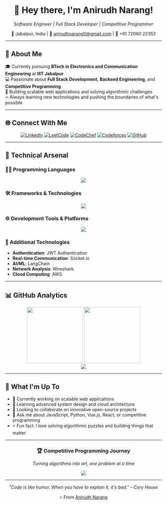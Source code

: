 <div align="center">

# 🚀 Hey there, I'm Anirudh Narang!

*Software Engineer | Full Stack Developer | Competitive Programmer*

📍 Jabalpur, India | 📧 anirudhnarang0@gmail.com | 📱 +91 72060 22352

</div>

---

## 🎯 About Me

🎓 Currently pursuing **BTech in Electronics and Communication Engineering** at **IIIT Jabalpur**  
💻 Passionate about **Full Stack Development**, **Backend Engineering**, and **Competitive Programming**  
🌟 Building scalable web applications and solving algorithmic challenges  
🔥 Always learning new technologies and pushing the boundaries of what's possible

---

## 🌐 Connect With Me

<div align="center">

[![LinkedIn](https://img.shields.io/badge/LinkedIn-0077B5?style=for-the-badge&logo=linkedin&logoColor=white)](https://www.linkedin.com/in/anirudh-narang-0530ab281/)
[![LeetCode](https://img.shields.io/badge/LeetCode-FFA116?style=for-the-badge&logo=LeetCode&logoColor=black)](https://leetcode.com/u/ANIRUDH578/)
[![CodeChef](https://img.shields.io/badge/CodeChef-5B4638?style=for-the-badge&logo=CodeChef&logoColor=white)](https://www.codechef.com/users/anirudhnarang0)
[![Codeforces](https://img.shields.io/badge/Codeforces-1F8ACB?style=for-the-badge&logo=codeforces&logoColor=white)](https://codeforces.com/profile/Fgdg45)
[![GitHub](https://img.shields.io/badge/GitHub-100000?style=for-the-badge&logo=github&logoColor=white)](https://github.com/blazethunderstorm)

</div>

---

## 💼 Technical Arsenal

### 🧑‍💻 Programming Languages
<div align="center">
<img src="https://skillicons.dev/icons?i=js,ts,python,html,css,cpp,go,rust,ruby&perline=5" />
</div>

### 🛠️ Frameworks & Technologies
<div align="center">
<img src="https://skillicons.dev/icons?i=vue,nuxtjs,nextjs,react,nodejs,express,tailwind,prisma,mongodb,postgres&perline=5" />
</div>

### ⚙️ Development Tools & Platforms
<div align="center">
<img src="https://skillicons.dev/icons?i=vscode,git,github,docker,kubernetes,aws,rails&perline=5" />
</div>

### 🔧 Additional Technologies
- **Authentication**: JWT Authentication
- **Real-time Communication**: Socket.io
- **AI/ML**: LangChain
- **Network Analysis**: Wireshark
- **Cloud Computing**: AWS

---

## 📊 GitHub Analytics

<div align="center">
<img height="180em" src="https://github-readme-stats.vercel.app/api?username=anirudhnarang0&show_icons=true&theme=radical&include_all_commits=true&count_private=true"/>
<img height="180em" src="https://github-readme-stats.vercel.app/api/top-langs/?username=anirudhnarang0&layout=compact&langs_count=8&theme=radical"/>
</div>

<div align="center">
<img src="https://github-readme-streak-stats.herokuapp.com/?user=anirudhnarang0&theme=radical&hide_border=false" />
</div>

---

## 🎯 What I'm Up To

- 🔭 Currently working on scalable web applications
- 🌱 Learning advanced system design and cloud architecture
- 👯 Looking to collaborate on innovative open-source projects
- 💬 Ask me about JavaScript, Python, Vue.js, React, or competitive programming
- ⚡ Fun fact: I love solving algorithmic puzzles and building things that matter

---

<div align="center">

### 🏆 Competitive Programming Journey
*Turning algorithms into art, one problem at a time*

[![](https://visitcount.itsvg.in/api?id=anirudhnarang0&icon=2&color=6)](https://visitcount.itsvg.in)

---

*"Code is like humor. When you have to explain it, it's bad." – Cory House*

⭐️ From [Anirudh Narang](https://github.com/anirudhnarang0)

</div>
